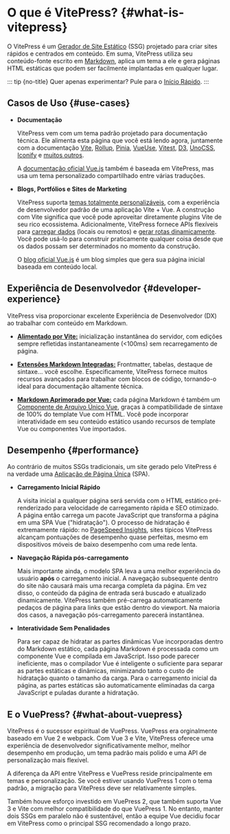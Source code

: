 # O que é VitePress? {#what-is-vitepress}

O VitePress é um [Gerador de Site Estático](https://en.wikipedia.org/wiki/Static_site_generator) (SSG) projetado para criar sites rápidos e centrados em conteúdo. Em suma, VitePress utiliza seu conteúdo-fonte escrito em [Markdown](https://en.wikipedia.org/wiki/Markdown), aplica um tema a ele e gera páginas HTML estáticas que podem ser facilmente implantadas em qualquer lugar.

::: tip {no-title}
Quer apenas experimentar? Pule para o [Início Rápido](./getting-started).
:::

## Casos de Uso {#use-cases}

- **Documentação**

  VitePress vem com um tema padrão projetado para documentação técnica. Ele alimenta esta página que você está lendo agora, juntamente com a documentação [Vite](https://vitejs.dev/), [Rollup](https://rollupjs.org/), [Pinia](https://pinia.vuejs.org/), [VueUse](https://vueuse.org/), [Vitest](https://vitest.dev/), [D3](https://d3js.org/), [UnoCSS](https://unocss.dev/), [Iconify](https://iconify.design/) e [muitos outros](https://github.com/search?q=/"vitepress":+/+language:json&type=code).

  A [documentação oficial Vue.js](https://vuejs.org/) também é baseada em VitePress, mas usa um tema personalizado compartilhado entre várias traduções.

- **Blogs, Portfólios e Sites de Marketing**

  VitePress suporta [temas totalmente personalizáveis](./custom-theme), com a experiência de desenvolvedor padrão de uma aplicação Vite + Vue. A construção com Vite significa que você pode aproveitar diretamente plugins Vite de seu rico ecossistema. Adicionalmente, VitePress fornece APIs flexíveis para [carregar dados](./data-loading) (locais ou remotos) e [gerar rotas dinamicamente](./routing#dynamic-routes). Você pode usá-lo para construir praticamente qualquer coisa desde que os dados possam ser determinados no momento da construção.

  O [blog oficial Vue.js](https://blog.vuejs.org/) é um blog simples que gera sua página inicial baseada em conteúdo local.

## Experiência de Desenvolvedor {#developer-experience}

VitePress visa proporcionar excelente Experiência de Desenvolvedor (DX) ao trabalhar com conteúdo em Markdown.

- **[Alimentado por Vite:](https://vitejs.dev/)** inicialização instantânea do servidor, com edições sempre refletidas instantaneamente (<100ms) sem recarregamento de página.

- **[Extensões Markdown Integradas:](./markdown)** Frontmatter, tabelas, destaque de sintaxe... você escolhe. Especificamente, VitePress fornece muitos recursos avançados para trabalhar com blocos de código, tornando-o ideal para documentação altamente técnica.

- **[Markdown Aprimorado por Vue:](./using-vue)** cada página Markdown é também um [Componente de Arquivo Único Vue](https://pt.vuejs.org/guide/scaling-up/sfc.html), graças à compatibilidade de sintaxe de 100% do template Vue com HTML. Você pode incorporar interatividade em seu conteúdo estático usando recursos de template Vue ou componentes Vue importados.

## Desempenho {#performance}

Ao contrário de muitos SSGs tradicionais, um site gerado pelo VitePress é na verdade uma [Aplicação de Página Única](https://en.wikipedia.org/wiki/Single-page_application) (SPA).

- **Carregamento Inicial Rápido**

  A visita inicial a qualquer página será servida com o HTML estático pré-renderizado para velocidade de carregamento rápida e SEO otimizado. A página então carrega um pacote JavaScript que transforma a página em uma SPA Vue ("hidratação"). O processo de hidratação é extremamente rápido: no [PageSpeed Insights](https://pagespeed.web.dev/report?url=https%3A%2F%2Fvitepress.dev%2F), sites típicos VitePress alcançam pontuações de desempenho quase perfeitas, mesmo em dispositivos móveis de baixo desempenho com uma rede lenta.

- **Navegação Rápida pós-carregamento**

  Mais importante ainda, o modelo SPA leva a uma melhor experiência do usuário **após** o carregamento inicial. A navegação subsequente dentro do site não causará mais uma recarga completa da página. Em vez disso, o conteúdo da página de entrada será buscado e atualizado dinamicamente. VitePress também pré-carrega automaticamente pedaços de página para links que estão dentro do viewport. Na maioria dos casos, a navegação pós-carregamento parecerá instantânea.

- **Interatividade Sem Penalidades**

  Para ser capaz de hidratar as partes dinâmicas Vue incorporadas dentro do Markdown estático, cada página Markdown é processada como um componente Vue e compilada em JavaScript. Isso pode parecer ineficiente, mas o compilador Vue é inteligente o suficiente para separar as partes estáticas e dinâmicas, minimizando tanto o custo de hidratação quanto o tamanho da carga. Para o carregamento inicial da página, as partes estáticas são automaticamente eliminadas da carga JavaScript e puladas durante a hidratação.

## E o VuePress? {#what-about-vuepress}

VitePress é o sucessor espiritual de VuePress. VuePress era orginalmente baseado em Vue 2 e webpack. Com Vue 3 e Vite, VitePress oferece uma experiência de desenvolvedor significativamente melhor, melhor desempenho em produção, um tema padrão mais polido e uma API de personalização mais flexível.

A diferença da API entre VitePress e VuePress reside principalmente em temas e personalização. Se você estiver usando VuePress 1 com o tema padrão, a migração para VitePress deve ser relativamente simples.

Também houve esforço investido em VuePress 2, que também suporta Vue 3 e Vite com melhor compatibilidade do que VuePress 1. No entanto, manter dois SSGs em paralelo não é sustentável, então a equipe Vue decidiu focar em VitePress como o principal SSG recomendado a longo prazo.
